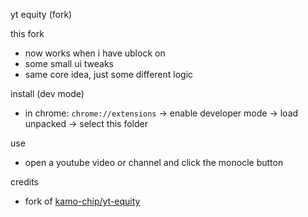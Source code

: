 yt equity (fork)

this fork
- now works when i have ublock on
- some small ui tweaks
- same core idea, just some different logic

install (dev mode)
- in chrome: `chrome://extensions` → enable developer mode → load unpacked → select this folder

use
- open a youtube video or channel and click the monocle button

credits
- fork of [kamo-chip/yt-equity](https://github.com/Kamo-Chip/yt-equity)
